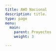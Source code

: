 ```yaml
---
title: AWO Nacional
description: title.
type: page
menu:
  main:
    parent: Proyectos
    weight: 3

---
```

